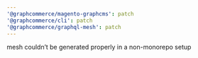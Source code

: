 ```yaml
---
'@graphcommerce/magento-graphcms': patch
'@graphcommerce/cli': patch
'@graphcommerce/graphql-mesh': patch
---
```


mesh couldn’t be generated properly in a non-monorepo setup
